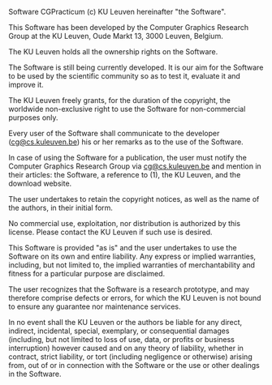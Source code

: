 Software CGPracticum (c) KU Leuven hereinafter "the Software".

This Software has been developed by the Computer Graphics Research Group at the KU Leuven, Oude Markt 13, 3000 Leuven, Belgium.

The KU Leuven holds all the ownership rights on the Software.

The Software is still being currently developed. It is our aim for the Software to be used by the scientific community so as to test it, evaluate it and improve it.

The KU Leuven freely grants, for the duration of the copyright, the worldwide non-exclusive right to use the Software for non-commercial purposes only.

Every user of the Software shall communicate to the developer (cg@cs.kuleuven.be) his or her remarks as to the use of the Software.

In case of using the Software for a publication, the user must notify the Computer Graphics Research Group via cg@cs.kuleuven.be and mention in their articles: the Software, a reference to (1), the KU Leuven, and the download website.

The user undertakes to retain the copyright notices, as well as the name of the authors, in their initial form.

No commercial use, exploitation, nor distribution is authorized by this license. Please contact the KU Leuven if such use is desired.

This Software is provided "as is" and the user undertakes to use the Software on its own and entire liability. Any express or implied warranties, including, but not limited to, the implied warranties of merchantability and fitness for a particular purpose are disclaimed.

The user recognizes that the Software is a research prototype, and may therefore comprise defects or errors, for which the KU Leuven is not bound to ensure any guarantee nor maintenance services.

In no event shall the KU Leuven or the authors be liable for any direct, indirect, incidental, special, exemplary, or consequential damages (including, but not limited to loss of use, data, or profits or business interruption) however caused and on any theory of liability, whether in contract, strict liability, or tort (including negligence or otherwise) arising from, out of or in connection with the Software or the use or other dealings in the Software.
